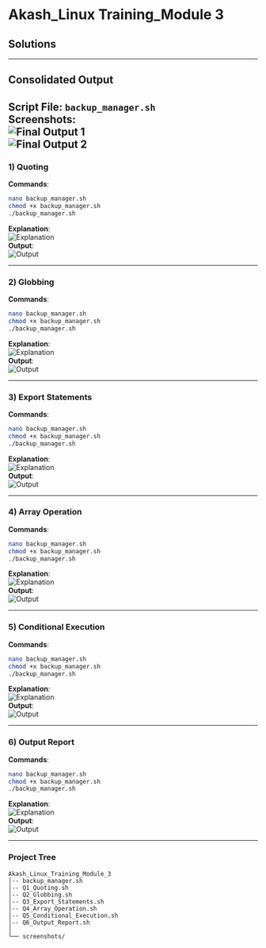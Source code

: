 
# Akash_Linux Training_Module 3

## Solutions

-----
## Consolidated Output

**Script File**: `backup_manager.sh`  
**Screenshots**:  
![Final Output 1](screenshots/Module3FinalOutput1.jpg)  
![Final Output 2](screenshots/Module3FinalOutput2.jpg)  
-----

### 1) Quoting
**Commands**:
```bash
nano backup_manager.sh
chmod +x backup_manager.sh
./backup_manager.sh
```
**Explanation**:  
![Explanation](screenshots/Module3Explanation1.jpg)  
**Output**:  
![Output](screenshots/Module3Output1.jpg)  

---

### 2) Globbing
**Commands**:
```bash
nano backup_manager.sh
chmod +x backup_manager.sh
./backup_manager.sh
```
**Explanation**:  
![Explanation](screenshots/Module3Explanation2.jpg)  
**Output**:  
![Output](screenshots/Module3Output2.jpg)  

---

### 3) Export Statements
**Commands**:
```bash
nano backup_manager.sh
chmod +x backup_manager.sh
./backup_manager.sh
```
**Explanation**:  
![Explanation](screenshots/Module3Explanation3.jpg)  
**Output**:  
![Output](screenshots/Module3Output3.jpg)  

---

### 4) Array Operation
**Commands**:
```bash
nano backup_manager.sh
chmod +x backup_manager.sh
./backup_manager.sh
```
**Explanation**:  
![Explanation](screenshots/Module3Explanation4.jpg)  
**Output**:  
![Output](screenshots/Module3Output4.jpg)  

---

### 5) Conditional Execution
**Commands**:
```bash
nano backup_manager.sh
chmod +x backup_manager.sh
./backup_manager.sh
```
**Explanation**:  
![Explanation](screenshots/Module3Explanation5.jpg)  
**Output**:  
![Output](screenshots/Module3Output5.jpg)  

---

### 6) Output Report
**Commands**:
```bash
nano backup_manager.sh
chmod +x backup_manager.sh
./backup_manager.sh
```
**Explanation**:  
![Explanation](screenshots/Module3Explanation6.jpg)  
**Output**:  
![Output](screenshots/Module3Output6.jpg)  

---

### Project Tree
```
Akash_Linux_Training_Module_3
│-- backup_manager.sh
│-- Q1_Quoting.sh
│-- Q2_Globbing.sh
│-- Q3_Export_Statements.sh
│-- Q4_Array_Operation.sh
│-- Q5_Conditional_Execution.sh
│-- Q6_Output_Report.sh
│
└── screenshots/
